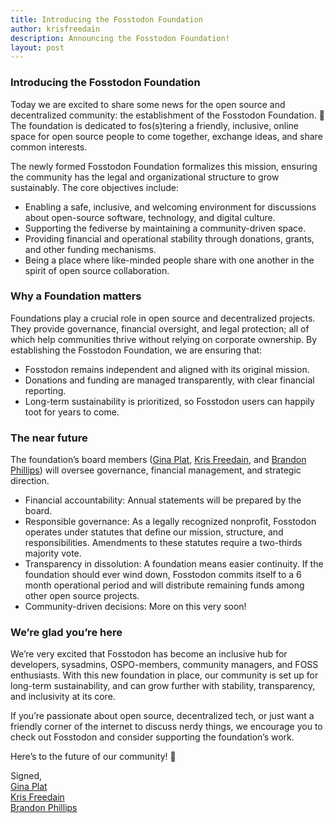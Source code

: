 ```yaml
---
title: Introducing the Fosstodon Foundation
author: krisfreedain
description: Announcing the Fosstodon Foundation!
layout: post
---
```


### Introducing the Fosstodon Foundation

Today we are excited to share some news for the open source and decentralized community: the establishment of the Fosstodon Foundation. 🥳 The foundation is dedicated to fos(s)tering a friendly, inclusive, online space for open source people to come together, exchange ideas, and share common interests.

The newly formed Fosstodon Foundation formalizes this mission, ensuring the community has the legal and organizational structure to grow sustainably. The core objectives include:

- Enabling a safe, inclusive, and welcoming environment for discussions about open-source software, technology, and digital culture.
- Supporting the fediverse by maintaining a community-driven space.
- Providing financial and operational stability through donations, grants, and other funding mechanisms.
- Being a place where like-minded people share with one another in the spirit of open source collaboration. 


### Why a Foundation matters

Foundations play a crucial role in open source and decentralized projects. They provide governance, financial oversight, and legal protection; all of which help communities thrive without relying on corporate ownership. By establishing the Fosstodon Foundation, we are ensuring that:

- Fosstodon remains independent and aligned with its original mission.
- Donations and funding are managed transparently, with clear financial reporting.
- Long-term sustainability is prioritized, so Fosstodon users can happily toot for years to come.


### The near future

The foundation’s board members ([Gina Plat](https://fosstodon.org/@gina), [Kris Freedain](https://fosstodon.org/@krisfreedain), and [Brandon Phillips](https://fosstodon.org/@btp)) will oversee governance, financial management, and strategic direction. 

- Financial accountability: Annual statements will be prepared by the board.
- Responsible governance: As a legally recognized nonprofit, Fosstodon operates under statutes that define our mission, structure, and responsibilities. Amendments to these statutes require a two-thirds majority vote.
- Transparency in dissolution: A foundation means easier continuity. If the foundation should ever wind down, Fosstodon commits itself to a 6 month operational period and will distribute remaining funds among other open source projects.
- Community-driven decisions: More on this very soon!

### We’re glad you’re here

We’re very excited that Fosstodon has become an inclusive hub for developers, sysadmins, OSPO-members, community managers, and FOSS enthusiasts. With this new foundation in place, our community is set up for long-term sustainability, and can grow further with stability, transparency, and inclusivity at its core. 

If you’re passionate about open source, decentralized tech, or just want a friendly corner of the internet to discuss nerdy things, we encourage you to check out Fosstodon and consider supporting the foundation’s work. 

Here’s to the future of our community! 🥂


Signed, <br>
[Gina Plat](https://fosstodon.org/@gina)<br>
[Kris Freedain](https://fosstodon.org/@krisfreedain)<br>
[Brandon Phillips](https://fosstodon.org/@btp)
